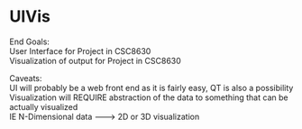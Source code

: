 UIVis
=====

<p>
End Goals:
  <br>
  User Interface for Project in CSC8630
  <br>
  Visualization of output for Project in CSC8630

<p>
Caveats:
  <br>
  UI will probably be a web front end as it is fairly easy, QT is also a possibility
  <br>
  Visualization will REQUIRE abstraction of the data to something that can be actually visualized
  <br>
  IE N-Dimensional data ---> 2D or 3D visualization
